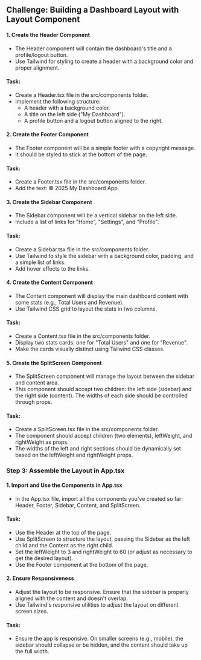## Challenge: Building a Dashboard Layout with Layout Component
#### 1. Create the Header Component

- The Header component will contain the dashboard's title and a profile/logout button.
- Use Tailwind for styling to create a header with a background color and proper alignment.
#### Task:

- Create a Header.tsx file in the src/components folder.
- Implement the following structure:
  - A header with a background color.
  - A title on the left side ("My Dashboard").
  - A profile button and a logout button aligned to the right.
#### 2. Create the Footer Component

- The Footer component will be a simple footer with a copyright message.
- It should be styled to stick at the bottom of the page.
#### Task:

- Create a Footer.tsx file in the src/components folder.
- Add the text: &copy; 2025 My Dashboard App.
#### 3. Create the Sidebar Component

- The Sidebar component will be a vertical sidebar on the left side.
- Include a list of links for "Home", "Settings", and "Profile".
#### Task:

- Create a Sidebar.tsx file in the src/components folder.
- Use Tailwind to style the sidebar with a background color, padding, and a simple list of links.
- Add hover effects to the links.
#### 4. Create the Content Component

- The Content component will display the main dashboard content with some stats (e.g., Total Users and Revenue).
- Use Tailwind CSS grid to layout the stats in two columns.
#### Task:

- Create a Content.tsx file in the src/components folder.
- Display two stats cards: one for "Total Users" and one for "Revenue".
- Make the cards visually distinct using Tailwind CSS classes.
#### 5. Create the SplitScreen Component

- The SplitScreen component will manage the layout between the sidebar and content area.
- This component should accept two children: the left side (sidebar) and the right side (content). The widths of each side should be controlled through props.
#### Task:

- Create a SplitScreen.tsx file in the src/components folder.
- The component should accept children (two elements), leftWeight, and rightWeight as props.
- The widths of the left and right sections should be dynamically set based on the leftWeight and rightWeight props.
### Step 3: Assemble the Layout in App.tsx
#### 1. Import and Use the Components in App.tsx

- In the App.tsx file, import all the components you've created so far: Header, Footer, Sidebar, Content, and SplitScreen.
#### Task:

- Use the Header at the top of the page.
- Use SplitScreen to structure the layout, passing the Sidebar as the left child and the Content as the right child.
- Set the leftWeight to 3 and rightWeight to 60 (or adjust as necessary to get the desired layout).
- Use the Footer component at the bottom of the page.
#### 2. Ensure Responsiveness

- Adjust the layout to be responsive. Ensure that the sidebar is properly aligned with the content and doesn't overlap.
- Use Tailwind's responsive utilities to adjust the layout on different screen sizes.
#### Task:

- Ensure the app is responsive. On smaller screens (e.g., mobile), the sidebar should collapse or be hidden, and the content should take up the full width.